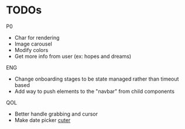 # TODOs

P0

- Char for rendering
- Image carousel
- Modify colors
- Get more info from user (ex: hopes and dreams)

ENG

- Change onboarding stages to be state managed rather than timeout based
- Add way to push elements to the "navbar" from child components

QOL

- Better handle grabbing and cursor
- Make date picker [cuter](https://github.com/dubinc/dub/blob/7abb88671d68d107004678b47fecd7f7ba40d918/apps/web/ui/modals/add-edit-link-modal/expiration-section.tsx)

